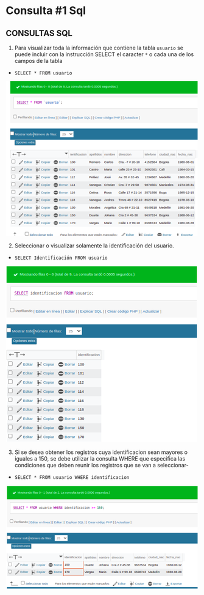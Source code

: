 # Consulta #1 Sql

## CONSULTAS SQL


1. Para visualizar toda la información que contiene la tabla `usuario` se puede incluir con la instrucción SELECT el caracter `*` o cada una de los campos de la tabla 

- `SELECT * FROM usuario`

![Consulta1](img/tabla_usuario.png "Tabla usuario")

2. Seleccionar o visualizar solamente la identificación del usuario.

- `SELECT Identificación FROM usuario`

![Consulta2](img/tabla_identificacion.png "Tabla Identificacion")

3. Si se desea obtener los registros cuya identificacion sean mayores o iguales a 150, se debe utilizar la consulta WHERE que especifica las condiciones que deben reunir los registros que se van a seleccionar-

- `SELECT * FROM usuario WHERE identificacion`

![Consulta3](img/tabla_mayorque.png "Tabla Mayor o igual que")